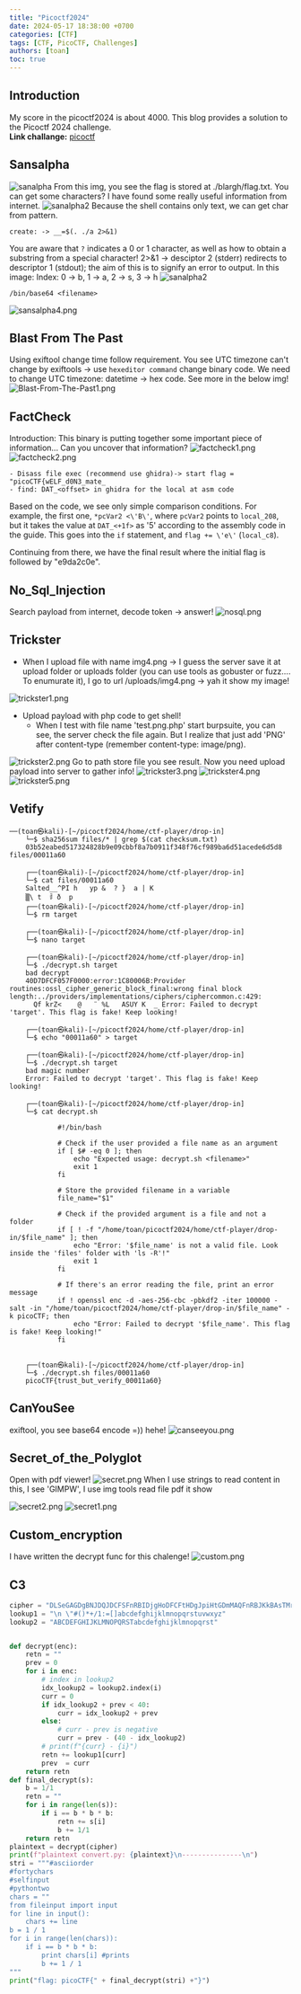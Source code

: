 ```yaml
---
title: "Picoctf2024"
date: 2024-05-17 18:38:00 +0700
categories: [CTF]
tags: [CTF, PicoCTF, Challenges]
authors: [toan]
toc: true
---
```

## Introduction
My score in the picoctf2024 is about 4000. This blog provides a solution to the Picoctf 2024 challenge.
<br>
**Link challange:** [picoctf](https://play.picoctf.org/)

## Sansalpha
![sanalpha](https://i.postimg.cc/zGzcmSyp/sansalpha1.png)
From this img, you see the flag is stored at ./blargh/flag.txt. You can get some characters? I have found some really useful information from internet.
![sanalpha2](https://i.postimg.cc/brPRxpbL/sansalpha2.png)
Because the shell contains only text, we can get char from pattern.
```
create: -> __=$(. ./a 2>&1)
```
You are aware that `?` indicates a 0 or 1 character, as well as how to obtain a substring from a special character! 2>&1 -> desciptor 2 (stderr) redirects to descriptor 1 (stdout); the aim of this is to signify an error to output. In this image: Index: 0 -> b, 1 -> a, 2 -> s, 3 -> h
![sanalpha2](https://i.postimg.cc/L8GLkmFf/sansalpha3.png)
```
/bin/base64 <filename>
```
![sansalpha4.png](https://i.postimg.cc/j2q7q5yV/sansalpha4.png)

## Blast From The Past
Using exiftool change time follow requirement. You see UTC timezone can\'t change by exiftools -> use `hexeditor command` change binary code. We need to change UTC timezone: datetime -> hex code. See more in the below img!
![Blast-From-The-Past1.png](https://i.postimg.cc/4N736VfL/Blast-From-The-Past1.png)

## FactCheck
Introduction: This binary is putting together some important piece of information... Can you uncover that information?
![factcheck1.png](https://i.postimg.cc/Mp1K4wj1/factcheck1.png)
![factcheck2.png](https://i.postimg.cc/nLZcfWvg/factcheck2.png)
```
- Disass file exec (recommend use ghidra)-> start flag = "picoCTF{wELF_d0N3_mate_
- find: DAT_<offset> in ghidra for the local at asm code
```
Based on the code, we see only simple comparison conditions. For example, the first one, `*pcVar2 <\'B\'`, where `pcVar2` points to `local_208`, but it takes the value at `DAT_<+1f>` as \'5\' according to the assembly code in the guide. This goes into the `if` statement, and `flag += \'e\'` (`local_c8`). <br>

Continuing from there, we have the final result where the initial flag is followed by "e9da2c0e".

## No_Sql_Injection
Search payload from internet, decode token -> answer!
![nosql.png](https://i.postimg.cc/QdqVCsxh/nosql.png)

## Trickster
- When I upload file with name img4.png -> I guess the server save it at upload folder or uploads folder (you can use tools as gobuster or fuzz…. To enumurate it), I go to url <host>/uploads/img4.png -> yah it show my image!

![trickster1.png](https://i.postimg.cc/B6PqTGs8/trickster1.png)

- Upload payload with php code to get shell!
	- When I test with file name 'test.png.php' start burpsuite, you can see, the server check the file again. But I realize that just add 'PNG' after content-type (remember content-type: image/png).

![trickster2.png](https://i.postimg.cc/cLT4ZmXJ/trickster2.png)
Go to path store file you see result. Now you need upload payload into server to gather info!
![trickster3.png](https://i.postimg.cc/2SC8PJdJ/trickster3.png)
![trickster4.png](https://i.postimg.cc/nLPF9L8b/trickster4.png)
![trickster5.png](https://i.postimg.cc/9fMXf7nY/trickster5.png)

## Vetify  
```
──(toan㉿kali)-[~/picoctf2024/home/ctf-player/drop-in]
	└─$ sha256sum files/* | grep $(cat checksum.txt) 
	03b52eabed517324828b9e09cbbf8a7b0911f348f76cf989ba6d51acede6d5d8  files/00011a60
	                                                                                                                                                             
	┌──(toan㉿kali)-[~/picoctf2024/home/ctf-player/drop-in]
	└─$ cat files/00011a60   
	Salted__^PI h   yp &  ? }  a | K
	▒\ t  ꌘ ð  p                                                                                                                                                                   
	┌──(toan㉿kali)-[~/picoctf2024/home/ctf-player/drop-in]
	└─$ rm target                                                                          
	                                                                                                                                                             
	┌──(toan㉿kali)-[~/picoctf2024/home/ctf-player/drop-in]
	└─$ nano target
	                                                                                                                                                             
	┌──(toan㉿kali)-[~/picoctf2024/home/ctf-player/drop-in]
	└─$ ./decrypt.sh target
	bad decrypt
	40D7DFCF057F0000:error:1C80006B:Provider routines:ossl_cipher_generic_block_final:wrong final block length:../providers/implementations/ciphers/ciphercommon.c:429:
	  Qf krZ<    @   ¨ %L   ASUY K  _ Error: Failed to decrypt 'target'. This flag is fake! Keep looking!
	                                                                                                                                                             
	┌──(toan㉿kali)-[~/picoctf2024/home/ctf-player/drop-in]
	└─$ echo "00011a60" > target                              
	                                                                                                                                                             
	┌──(toan㉿kali)-[~/picoctf2024/home/ctf-player/drop-in]
	└─$ ./decrypt.sh target     
	bad magic number
	Error: Failed to decrypt 'target'. This flag is fake! Keep looking!
	                                                                                                                                                             
	┌──(toan㉿kali)-[~/picoctf2024/home/ctf-player/drop-in]
	└─$ cat decrypt.sh    
	
	        #!/bin/bash
	
	        # Check if the user provided a file name as an argument
	        if [ $# -eq 0 ]; then
	            echo "Expected usage: decrypt.sh <filename>"
	            exit 1
	        fi
	
	        # Store the provided filename in a variable
	        file_name="$1"
	
	        # Check if the provided argument is a file and not a folder
	        if [ ! -f "/home/toan/picoctf2024/home/ctf-player/drop-in/$file_name" ]; then
	            echo "Error: '$file_name' is not a valid file. Look inside the 'files' folder with 'ls -R'!"
	            exit 1
	        fi
	
	        # If there's an error reading the file, print an error message
	        if ! openssl enc -d -aes-256-cbc -pbkdf2 -iter 100000 -salt -in "/home/toan/picoctf2024/home/ctf-player/drop-in/$file_name" -k picoCTF; then
	            echo "Error: Failed to decrypt '$file_name'. This flag is fake! Keep looking!"
	        fi
	        
	                                                                                                                                                             
	┌──(toan㉿kali)-[~/picoctf2024/home/ctf-player/drop-in]
	└─$ ./decrypt.sh files/00011a60
	picoCTF{trust_but_verify_00011a60}
```

## CanYouSee
exiftool, you see base64 encode =)) hehe!
![canseeyou.png](https://i.postimg.cc/QtmqJvb3/canseeyou.png)
## Secret_of_the_Polyglot
Open with pdf viewer!
![secret.png](https://i.postimg.cc/JhWcVRY8/secret.png)
When I use strings to read content in this, I see 'GIMPW', I use img tools read file pdf it show

![secret2.png](https://i.postimg.cc/9FKYbdGr/secret2.png)
![secret1.png](https://i.postimg.cc/bwnHBZTL/secret1.png)

## Custom_encryption
I have written the decrypt func for this chalenge!
![custom.png](https://i.postimg.cc/h43L4LZp/custom.png)

## C3

```python
cipher = "DLSeGAGDgBNJDQJDCFSFnRBIDjgHoDFCFtHDgJpiHtGDmMAQFnRBJKkBAsTMrsPSDDnEFCFtIbEDtDCIbFCFtHTJDKerFldbFObFCFtLBFkBAAAPFnRBJGEkerFlcPgKkImHnIlATJDKbTbFOkdNnsgbnJRMFnRBNAFkBAAAbrcbTKAkOgFpOgFpOpkBAAAAAAAiClFGIPFnRBaKliCgClFGtIBAAAAAAAOgGEkImHnIl"
lookup1 = "\n \"#()*+/1:=[]abcdefghijklmnopqrstuvwxyz"
lookup2 = "ABCDEFGHIJKLMNOPQRSTabcdefghijklmnopqrst"


def decrypt(enc):
    retn = ""
    prev = 0
    for i in enc:
        # index in lookup2
        idx_lookup2 = lookup2.index(i)
        curr = 0
        if idx_lookup2 + prev < 40:
            curr = idx_lookup2 + prev
        else:
            # curr - prev is negative 
            curr = prev - (40 - idx_lookup2)
        # print(f"{curr} - {i}")
        retn += lookup1[curr]
        prev  = curr
    return retn
def final_decrypt(s):
    b = 1/1
    retn = ""
    for i in range(len(s)):
        if i == b * b * b:
            retn += s[i]
            b += 1/1
    return retn
plaintext = decrypt(cipher)
print(f"plaintext convert.py: {plaintext}\n---------------\n")
stri = """#asciiorder
#fortychars
#selfinput
#pythontwo
chars = ""
from fileinput import input
for line in input():
    chars += line
b = 1 / 1
for i in range(len(chars)):
    if i == b * b * b:
        print chars[i] #prints
        b += 1 / 1
"""
print("flag: picoCTF{" + final_decrypt(stri) +"}")
```